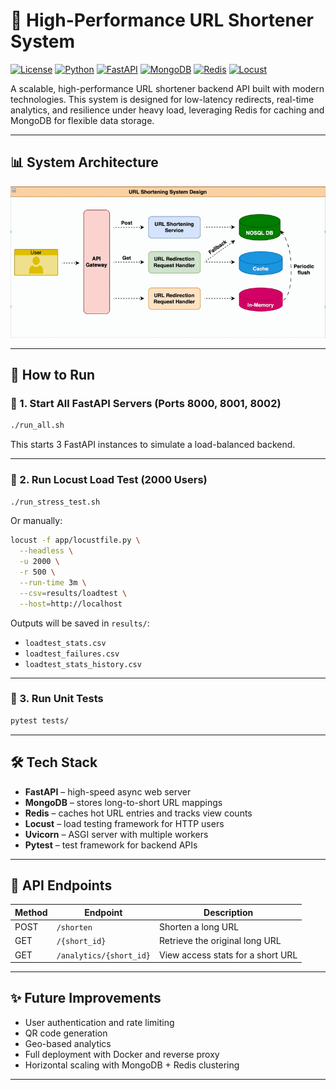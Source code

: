 # 🔗 High-Performance URL Shortener System

[![License](https://img.shields.io/badge/License-Apache_2.0-blue.svg)](https://opensource.org/licenses/Apache-2.0)
[![Python](https://img.shields.io/badge/Python-3.8+-3776AB.svg?logo=python&logoColor=white)](https://www.python.org/)
[![FastAPI](https://img.shields.io/badge/FastAPI-0.99.0-009688.svg)](https://fastapi.tiangolo.com/)
[![MongoDB](https://img.shields.io/badge/MongoDB-6.0-47A248.svg)](https://www.mongodb.com/)
[![Redis](https://img.shields.io/badge/Redis-7.0-DC382D.svg)](https://redis.io/)
[![Locust](https://img.shields.io/badge/Locust-2.16.0-00BFFF.svg)](https://locust.io/)

A scalable, high-performance URL shortener backend API built with modern technologies. This system is designed for low-latency redirects, real-time analytics, and resilience under heavy load, leveraging Redis for caching and MongoDB for flexible data storage.

---

## 📊 System Architecture

![System Architecture Diagram](diagram/diagram.gif)

---

## 🚀 How to Run

### 🔧 1. Start All FastAPI Servers (Ports 8000, 8001, 8002)

```bash
./run_all.sh
```

This starts 3 FastAPI instances to simulate a load-balanced backend.

---

### 🧪 2. Run Locust Load Test (2000 Users)

```bash
./run_stress_test.sh
```

Or manually:

```bash
locust -f app/locustfile.py \
  --headless \
  -u 2000 \
  -r 500 \
  --run-time 3m \
  --csv=results/loadtest \
  --host=http://localhost
```

Outputs will be saved in `results/`:

* `loadtest_stats.csv`
* `loadtest_failures.csv`
* `loadtest_stats_history.csv`

---

### 🧪 3. Run Unit Tests

```bash
pytest tests/
```

---

## 🛠 Tech Stack

* **FastAPI** – high-speed async web server
* **MongoDB** – stores long-to-short URL mappings
* **Redis** – caches hot URL entries and tracks view counts
* **Locust** – load testing framework for HTTP users
* **Uvicorn** – ASGI server with multiple workers
* **Pytest** – test framework for backend APIs

---

## 📌 API Endpoints

| Method | Endpoint                | Description                       |
| ------ | ----------------------- | --------------------------------- |
| POST   | `/shorten`              | Shorten a long URL                |
| GET    | `/{short_id}`           | Retrieve the original long URL    |
| GET    | `/analytics/{short_id}` | View access stats for a short URL |

---

## ✨ Future Improvements

* User authentication and rate limiting
* QR code generation
* Geo-based analytics
* Full deployment with Docker and reverse proxy
* Horizontal scaling with MongoDB + Redis clustering

---
